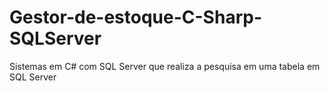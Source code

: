 # Gestor-de-estoque-C-Sharp-SQLServer
Sistemas em C# com SQL Server que realiza a pesquisa em uma tabela em SQL Server

